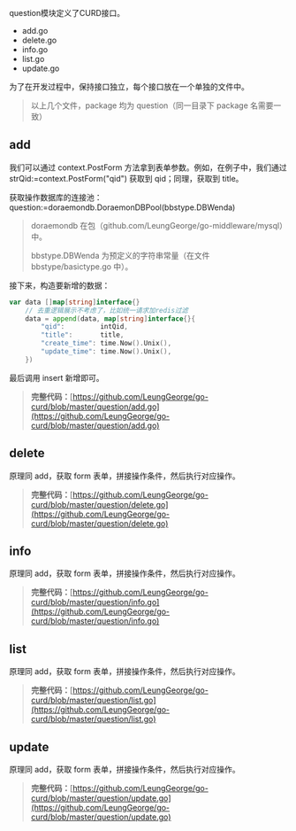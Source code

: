 question模块定义了CURD接口。

* add.go    
* delete.go
* info.go   
* list.go   
* update.go

为了在开发过程中，保持接口独立，每个接口放在一个单独的文件中。

> 以上几个文件，package 均为 question（同一目录下 package 名需要一致）

## add

我们可以通过 context.PostForm 方法拿到表单参数。例如，在例子中，我们通过 strQid:=context.PostForm\("qid"\) 获取到 qid；同理，获取到 title。

获取操作数据库的连接池：question:=doraemondb.DoraemonDBPool\(bbstype.DBWenda\)

> doraemondb 在包（github.com/LeungGeorge/go-middleware/mysql）中。
>
> bbstype.DBWenda 为预定义的字符串常量（在文件 bbstype/basictype.go 中）。

接下来，构造要新增的数据：

```go
var data []map[string]interface{}
    // 去重逻辑展示不考虑了，比如统一请求加redis过滤
    data = append(data, map[string]interface{}{
        "qid":         intQid,
        "title":       title,
        "create_time": time.Now().Unix(),
        "update_time": time.Now().Unix(),
    })
```

最后调用 insert 新增即可。

> **完整代码：**[https://github.com/LeungGeorge/go-curd/blob/master/question/add.go](https://github.com/LeungGeorge/go-curd/blob/master/question/add.go)

## delete

原理同 add，获取 form 表单，拼接操作条件，然后执行对应操作。

> **完整代码：**[https://github.com/LeungGeorge/go-curd/blob/master/question/delete.go](https://github.com/LeungGeorge/go-curd/blob/master/question/delete.go)

## info

原理同 add，获取 form 表单，拼接操作条件，然后执行对应操作。

> **完整代码：**[https://github.com/LeungGeorge/go-curd/blob/master/question/info.go](https://github.com/LeungGeorge/go-curd/blob/master/question/info.go)

## list

原理同 add，获取 form 表单，拼接操作条件，然后执行对应操作。

> **完整代码：**[https://github.com/LeungGeorge/go-curd/blob/master/question/list.go](https://github.com/LeungGeorge/go-curd/blob/master/question/list.go)

## update

原理同 add，获取 form 表单，拼接操作条件，然后执行对应操作。

> **完整代码：**[https://github.com/LeungGeorge/go-curd/blob/master/question/update.go](https://github.com/LeungGeorge/go-curd/blob/master/question/update.go)



